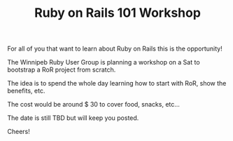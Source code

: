 ﻿---
title: Ruby on Rails 101 Workshop
---

For all of you that want to learn about Ruby on Rails this is the opportunity!

The Winnipeb Ruby User Group is planning a workshop on a Sat to bootstrap a RoR project from scratch.

The idea is to spend the whole day learning how to start with RoR, show the benefits, etc.

The cost would be around $ 30 to cover food, snacks, etc...

The date is still TBD but will keep you posted.

Cheers!